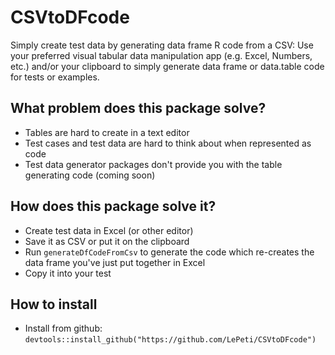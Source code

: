# CSVtoDFcode

Simply create test data by generating data frame R code from a CSV: Use your preferred visual tabular data manipulation app (e.g. Excel, Numbers, etc.) and/or your clipboard to simply generate data frame or data.table code for tests or examples.

## What problem does this package solve?
  
  + Tables are hard to create in a text editor
  + Test cases and test data are hard to think about when represented as code
  + Test data generator packages don't provide you with the table generating code (coming soon)

## How does this package solve it?

  + Create test data in Excel (or other editor)
  + Save it as CSV or put it on the clipboard
  + Run `generateDfCodeFromCsv` to generate the code which re-creates the data frame you've just put together in Excel
  + Copy it into your test

## How to install
  
  + Install from github: `devtools::install_github("https://github.com/LePeti/CSVtoDFcode")`
